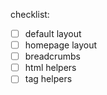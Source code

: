 checklist:
* [ ] default layout
* [ ] homepage layout
* [ ] breadcrumbs
* [ ] html helpers
* [ ] tag helpers
